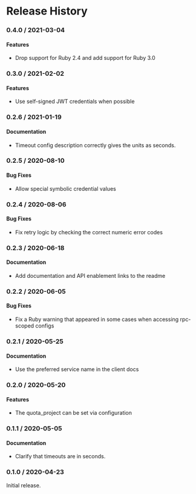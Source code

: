# Release History

### 0.4.0 / 2021-03-04

#### Features

* Drop support for Ruby 2.4 and add support for Ruby 3.0

### 0.3.0 / 2021-02-02

#### Features

* Use self-signed JWT credentials when possible

### 0.2.6 / 2021-01-19

#### Documentation

* Timeout config description correctly gives the units as seconds.

### 0.2.5 / 2020-08-10

#### Bug Fixes

* Allow special symbolic credential values

### 0.2.4 / 2020-08-06

#### Bug Fixes

* Fix retry logic by checking the correct numeric error codes

### 0.2.3 / 2020-06-18

#### Documentation

* Add documentation and API enablement links to the readme

### 0.2.2 / 2020-06-05

#### Bug Fixes

* Fix a Ruby warning that appeared in some cases when accessing rpc-scoped configs

### 0.2.1 / 2020-05-25

#### Documentation

* Use the preferred service name in the client docs

### 0.2.0 / 2020-05-20

#### Features

* The quota_project can be set via configuration

### 0.1.1 / 2020-05-05

#### Documentation

* Clarify that timeouts are in seconds.

### 0.1.0 / 2020-04-23

Initial release.
